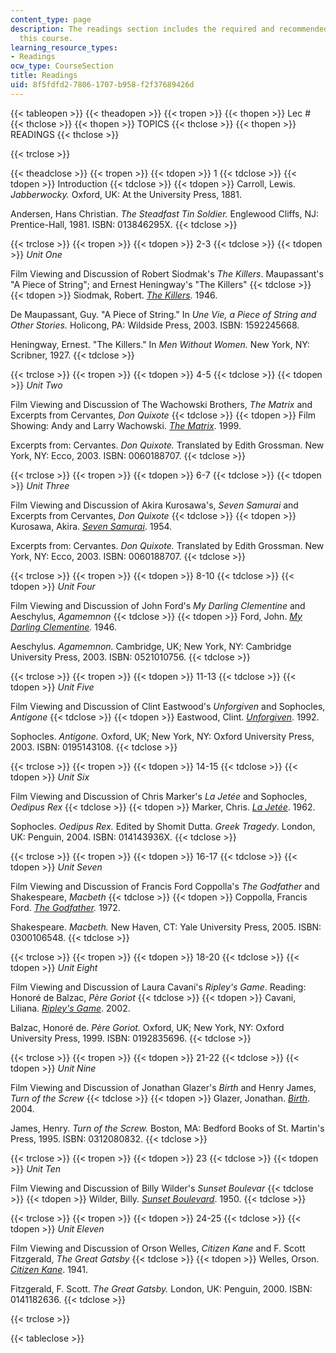 ```yaml
---
content_type: page
description: The readings section includes the required and recommended readings for
  this course.
learning_resource_types:
- Readings
ocw_type: CourseSection
title: Readings
uid: 8f5fdfd2-7806-1707-b958-f2f37689426d
---
```


{{< tableopen >}}
{{< theadopen >}}
{{< tropen >}}
{{< thopen >}}
Lec #
{{< thclose >}}
{{< thopen >}}
TOPICS
{{< thclose >}}
{{< thopen >}}
READINGS
{{< thclose >}}

{{< trclose >}}

{{< theadclose >}}
{{< tropen >}}
{{< tdopen >}}
1
{{< tdclose >}}
{{< tdopen >}}
Introduction
{{< tdclose >}}
{{< tdopen >}}
Carroll, Lewis. _Jabberwocky._ Oxford, UK: At the University Press, 1881.  
  
Andersen, Hans Christian. _The Steadfast Tin Soldier._ Englewood Cliffs, NJ: Prentice-Hall, 1981. ISBN: 013846295X.
{{< tdclose >}}

{{< trclose >}}
{{< tropen >}}
{{< tdopen >}}
2-3
{{< tdclose >}}
{{< tdopen >}}
_Unit One_  
  
Film Viewing and Discussion of Robert Siodmak's _The Killers_. Maupassant's "A Piece of String"; and Ernest Heningway's "The Killers"
{{< tdclose >}}
{{< tdopen >}}
Siodmak, Robert. [_The Killers_](http://www.imdb.com/title/tt0038669/). 1946.  
  
De Maupassant, Guy. "A Piece of String." In _Une Vie, a Piece of String and Other Stories._ Holicong, PA: Wildside Press, 2003. ISBN: 1592245668.  
  
Heningway, Ernest. "The Killers." In _Men Without Women._ New York, NY: Scribner, 1927.
{{< tdclose >}}

{{< trclose >}}
{{< tropen >}}
{{< tdopen >}}
4-5
{{< tdclose >}}
{{< tdopen >}}
_Unit Two_  
  
Film Viewing and Discussion of The Wachowski Brothers, _The Matrix_ and Excerpts from Cervantes, _Don Quixote_
{{< tdclose >}}
{{< tdopen >}}
Film Showing: Andy and Larry Wachowski. [_The Matrix_](http://www.imdb.com/title/tt0133093/). 1999.  
  
Excerpts from: Cervantes. _Don Quixote._ Translated by Edith Grossman. New York, NY: Ecco, 2003. ISBN: 0060188707.
{{< tdclose >}}

{{< trclose >}}
{{< tropen >}}
{{< tdopen >}}
6-7
{{< tdclose >}}
{{< tdopen >}}
_Unit Three_  
  
Film Viewing and Discussion of Akira Kurosawa's, _Seven Samurai_ and Excerpts from Cervantes, _Don Quixote_
{{< tdclose >}}
{{< tdopen >}}
Kurosawa, Akira. [_Seven Samurai_](http://www.imdb.com/title/tt0047478/). 1954.  
  
Excerpts from: Cervantes. _Don Quixote._ Translated by Edith Grossman. New York, NY: Ecco, 2003. ISBN: 0060188707.
{{< tdclose >}}

{{< trclose >}}
{{< tropen >}}
{{< tdopen >}}
8-10
{{< tdclose >}}
{{< tdopen >}}
_Unit Four_  
  
Film Viewing and Discussion of John Ford's _My Darling Clementine_ and Aeschylus, _Agamemnon_
{{< tdclose >}}
{{< tdopen >}}
Ford, John. [_My Darling Clementine_](http://www.imdb.com/title/tt0038762/)_._ 1946.  
  
Aeschylus. _Agamemnon._ Cambridge, UK; New York, NY: Cambridge University Press, 2003. ISBN: 0521010756.
{{< tdclose >}}

{{< trclose >}}
{{< tropen >}}
{{< tdopen >}}
11-13
{{< tdclose >}}
{{< tdopen >}}
_Unit Five_  
  
Film Viewing and Discussion of Clint Eastwood's _Unforgiven_ and Sophocles, _Antigone_
{{< tdclose >}}
{{< tdopen >}}
Eastwood, Clint. [_Unforgiven_](http://www.imdb.com/title/tt0105695/). 1992.  
  
Sophocles. _Antigone._ Oxford, UK; New York, NY: Oxford University Press, 2003. ISBN: 0195143108.
{{< tdclose >}}

{{< trclose >}}
{{< tropen >}}
{{< tdopen >}}
14-15
{{< tdclose >}}
{{< tdopen >}}
_Unit Six_  
  
Film Viewing and Discussion of Chris Marker's _La Jetée_ and Sophocles, _Oedipus Rex_
{{< tdclose >}}
{{< tdopen >}}
Marker, Chris. [_La Jetée_](http://www.imdb.com/title/tt0056119/). 1962.  
  
Sophocles. _Oedipus Rex._ Edited by Shomit Dutta. _Greek Tragedy_. London, UK: Penguin, 2004. ISBN: 014143936X.
{{< tdclose >}}

{{< trclose >}}
{{< tropen >}}
{{< tdopen >}}
16-17
{{< tdclose >}}
{{< tdopen >}}
_Unit Seven_  
  
Film Viewing and Discussion of Francis Ford Coppolla's _The Godfather_ and Shakespeare, _Macbeth_
{{< tdclose >}}
{{< tdopen >}}
Coppolla, Francis Ford. [_The Godfather_](http://www.imdb.com/title/tt0068646/)_._ 1972.  
  
Shakespeare. _Macbeth._ New Haven, CT: Yale University Press, 2005. ISBN: 0300106548.
{{< tdclose >}}

{{< trclose >}}
{{< tropen >}}
{{< tdopen >}}
18-20
{{< tdclose >}}
{{< tdopen >}}
_Unit Eight_  
  
Film Viewing and Discussion of Laura Cavani's _Ripley's Game_. Reading: Honoré de Balzac, _Père Goriot_
{{< tdclose >}}
{{< tdopen >}}
Cavani, Liliana. [_Ripley's Game_](http://www.imdb.com/title/tt0265651/). 2002.  
  
Balzac, Honoré de. _Père Goriot._ Oxford, UK; New York, NY: Oxford University Press, 1999. ISBN: 0192835696.
{{< tdclose >}}

{{< trclose >}}
{{< tropen >}}
{{< tdopen >}}
21-22
{{< tdclose >}}
{{< tdopen >}}
_Unit Nine_  
  
Film Viewing and Discussion of Jonathan Glazer's _Birth_ and Henry James, _Turn of the Screw_
{{< tdclose >}}
{{< tdopen >}}
Glazer, Jonathan. [_Birth_](http://www.imdb.com/title/tt0337876/). 2004.  
  
James, Henry. _Turn of the Screw._ Boston, MA: Bedford Books of St. Martin's Press, 1995. ISBN: 0312080832.
{{< tdclose >}}

{{< trclose >}}
{{< tropen >}}
{{< tdopen >}}
23
{{< tdclose >}}
{{< tdopen >}}
_Unit Ten_  
  
Film Viewing and Discussion of Billy Wilder's _Sunset Boulevar_
{{< tdclose >}}
{{< tdopen >}}
Wilder, Billy. [_Sunset Boulevard_](http://www.imdb.com/title/tt0043014/). 1950.
{{< tdclose >}}

{{< trclose >}}
{{< tropen >}}
{{< tdopen >}}
24-25
{{< tdclose >}}
{{< tdopen >}}
_Unit Eleven_  
  
Film Viewing and Discussion of Orson Welles, _Citizen Kane_ and F. Scott Fitzgerald, _The Great Gatsby_
{{< tdclose >}}
{{< tdopen >}}
Welles, Orson. [_Citizen Kane_](http://www.imdb.com/title/tt0033467/). 1941.  
  
Fitzgerald, F. Scott. _The Great Gatsby._ London, UK: Penguin, 2000. ISBN: 0141182636.
{{< tdclose >}}

{{< trclose >}}

{{< tableclose >}}